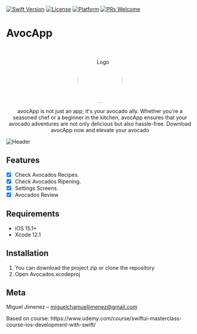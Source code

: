 
[![Swift Version][swift-image]][swift-url]
[![License][license-image]][license-url]
[![Platform](https://img.shields.io/cocoapods/p/LFAlertController.svg?style=flat)](http://cocoapods.org/pods/LFAlertController)
[![PRs Welcome](https://img.shields.io/badge/PRs-welcome-brightgreen.svg?style=flat-square)](http://makeapullrequest.com)


# AvocApp
<br />
<p align="center">
  <a href="https://github.com/alexanderritik/Best-README-Template">
    <img src="https://github.com/chamuel51/AvocApp/assets/17075375/d0deb221-31ec-480e-8ed4-5f8874415479" alt="Logo" width="120" height="120" style="border-radius:50%"   >
  </a>
  <p align="center">
   avocApp is not just an app; it's your avocado ally. Whether you're a seasoned chef or a beginner in the kitchen, avocApp ensures that your avocado adventures are not only delicious but also hassle-free. Download avocApp now and elevate your avocado 
  </p>
</p>

![Header](https://github.com/chamuel51/AvocApp/assets/17075375/b4bb8f88-0276-4434-bab5-45e408a2ee3e)


## Features

- [x] Check Avocados Recipes.
- [x] Check Avocados Ripening.
- [x] Settings Screens.
- [x] Avocados Review

## Requirements

- iOS 15.1+
- Xcode 12.1

## Installation

1. You can download the project zip or clone the repository
2. Open Avocados.xcodeproj

## Meta

Miguel Jimenez – miguelchamueljimenez@gmail.com 
<p> Based on course: https://www.udemy.com/course/swiftui-masterclass-course-ios-development-with-swift/ </p>


[swift-image]:https://img.shields.io/badge/swift-5.0-orange.svg
[swift-url]: https://swift.org/
[license-image]: https://img.shields.io/badge/License-MIT-blue.svg
[license-url]: LICENSE
[travis-image]: https://img.shields.io/travis/dbader/node-datadog-metrics/master.svg?style=flat-square
[travis-url]: https://travis-ci.org/dbader/node-datadog-metrics
[codebeat-image]: https://codebeat.co/badges/c19b47ea-2f9d-45df-8458-b2d952fe9dad
[codebeat-url]: https://codebeat.co/projects/github-com-vsouza-awesomeios-com
